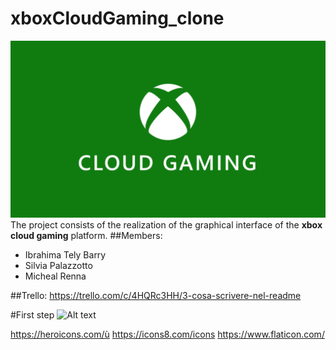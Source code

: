 # xboxCloudGaming_clone
![image](./assets/CloudGaming_LetterBox.scale-200.ef909bf4.png)
The project consists of the realization of the graphical interface of the **xbox cloud gaming** platform.
##Members:
- Ibrahima Tely Barry
- Silvia Palazzotto
- Micheal Renna

##Trello:
https://trello.com/c/4HQRc3HH/3-cosa-scrivere-nel-readme

#First step ![Alt text](https://file%2B.vscode-resource.vscode-cdn.net/Users/ibrahimatelybarry/Desktop/workFolder/Bootcamp/progetti/xboxCloudGaming_clone/assets/CloudGaming_LetterBox.scale-200.ef909bf4.png)

https://heroicons.com/ù
https://icons8.com/icons
https://www.flaticon.com/
